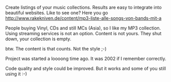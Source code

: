 Create listings of your music collections. Results are easy to integrate into beautiful websites.
Like to see one? Here you go http://www.rakekniven.de/content/mp3-liste-alle-songs-von-bands-mit-a

People buying Vinyl, CDs and still MCs (Asia), so I like my MP3 collection.
Using streaming services is not an option. Content is not yours. They shut down, your collection is empty.

btw. The content is that counts. Not the style ;-)

Project was started a loooong time ago. It was 2002 if I remember correctly.

Code quality and style could be improved. But it works and some of you still using it :-)

